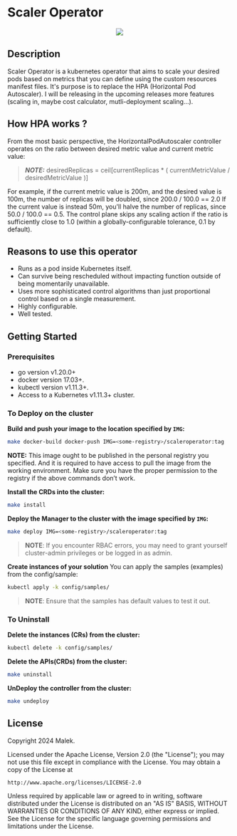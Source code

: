 # Scaler Operator

<p align="center">
    <img src="https://github.com/Malek-Zaag/ScalerOperator/assets/90960811/028abae9-2ee9-45db-95c9-96abe4d85d7a" />
</p>

## Description

Scaler Operator is a kubernetes operator that aims to scale your desired pods based on metrics that you can define using the custom resources manifest files. It's purpose is to replace the HPA (Horizontal Pod Autoscaler). I will be releasing in the upcoming releases more features (scaling in, maybe cost calculator, mutli-deployment scaling...).



## How HPA works ?
From the most basic perspective, the HorizontalPodAutoscaler controller operates on the ratio between desired metric value and current metric value:

> **_NOTE:_** desiredReplicas = ceil[currentReplicas * ( currentMetricValue / desiredMetricValue )]

For example, if the current metric value is 200m, and the desired value is 100m, the number of replicas will be doubled, since 200.0 / 100.0 == 2.0 If the current value is instead 50m, you'll halve the number of replicas, since 50.0 / 100.0 == 0.5. The control plane skips any scaling action if the ratio is sufficiently close to 1.0 (within a globally-configurable tolerance, 0.1 by default).

## Reasons to use this operator
- Runs as a pod inside Kubernetes itself.
- Can survive being rescheduled without impacting function outside of being momentarily unavailable.
- Uses more sophisticated control algorithms than just proportional control based on a single measurement.
- Highly configurable.
- Well tested.

## Getting Started

### Prerequisites
- go version v1.20.0+
- docker version 17.03+.
- kubectl version v1.11.3+.
- Access to a Kubernetes v1.11.3+ cluster.

### To Deploy on the cluster
**Build and push your image to the location specified by `IMG`:**

```sh
make docker-build docker-push IMG=<some-registry>/scaleroperator:tag
```

**NOTE:** This image ought to be published in the personal registry you specified. 
And it is required to have access to pull the image from the working environment. 
Make sure you have the proper permission to the registry if the above commands don’t work.

**Install the CRDs into the cluster:**

```sh
make install
```

**Deploy the Manager to the cluster with the image specified by `IMG`:**

```sh
make deploy IMG=<some-registry>/scaleroperator:tag
```

> **NOTE**: If you encounter RBAC errors, you may need to grant yourself cluster-admin 
privileges or be logged in as admin.

**Create instances of your solution**
You can apply the samples (examples) from the config/sample:

```sh
kubectl apply -k config/samples/
```

>**NOTE**: Ensure that the samples has default values to test it out.

### To Uninstall
**Delete the instances (CRs) from the cluster:**

```sh
kubectl delete -k config/samples/
```

**Delete the APIs(CRDs) from the cluster:**

```sh
make uninstall
```

**UnDeploy the controller from the cluster:**

```sh
make undeploy
```

## License

Copyright 2024 Malek.

Licensed under the Apache License, Version 2.0 (the "License");
you may not use this file except in compliance with the License.
You may obtain a copy of the License at

    http://www.apache.org/licenses/LICENSE-2.0

Unless required by applicable law or agreed to in writing, software
distributed under the License is distributed on an "AS IS" BASIS,
WITHOUT WARRANTIES OR CONDITIONS OF ANY KIND, either express or implied.
See the License for the specific language governing permissions and
limitations under the License.

